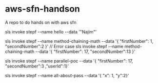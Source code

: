 # aws-sfn-handson
A repo to do hands on with aws sfn

sls invoke stepf --name hello --data '"Najim"'

sls invoke stepf --name method-chaining-math --data  '{ "firstNumber": 1, "secondNumber":2 }'
// Error case
sls invoke stepf --name method-chaining-math --data  '{ "firstNumber": 17, "secondNumber":13 }'


sls invoke stepf --name parallel-poc --data  '{ "firstNumber": 17, "secondNumber":3 ,"userId":1}'

sls invoke stepf --name all-about-pass --data  '{ "x": 1, "y":2}'
